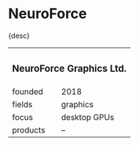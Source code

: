 # NeuroForce

{desc}


<table>
  <tr>
    <th colspan="2"> <h3> NeuroForce Graphics Ltd. </h3> </th>
  </tr>
  <tr>
    <td> founded </td>
    <td> 2018 </td>
  </tr>
  <tr>
    <td> fields </td>
    <td> graphics </td>
  </tr>
  <tr>
    <td> focus </td>
    <td> desktop GPUs </td>
  </tr>
  <tr>
    <td> products </td>
    <td> – </td>
  </tr>
</table>